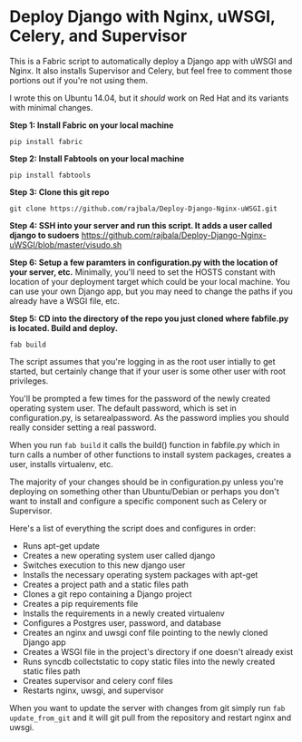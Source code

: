 # Deploy Django with Nginx, uWSGI, Celery, and Supervisor

This is a Fabric script to automatically deploy a Django app with uWSGI and Nginx. It also installs Supervisor and Celery, but feel free to comment those portions out if you're not using them.  

I wrote this on Ubuntu 14.04, but it *should* work on Red Hat and its variants with minimal changes.  

**Step 1:  Install Fabric on your local machine**
```shell
pip install fabric
```

**Step 2:  Install Fabtools on your local machine**
```shell
pip install fabtools
```

**Step 3:  Clone this git repo**
```shell
git clone https://github.com/rajbala/Deploy-Django-Nginx-uWSGI.git
```

**Step 4:  SSH into your server and run this script.  It adds a user called django to sudoers**
https://github.com/rajbala/Deploy-Django-Nginx-uWSGI/blob/master/visudo.sh

**Step 6:  Setup a few paramters in configuration.py with the location of your server, etc.**
Minimally, you'll need to set the HOSTS constant with location of your deployment target which could be your local machine.  You can use your own Django app, but you may need to change the paths if you already have a WSGI file, etc.  

**Step 5:  CD into the directory of the repo you just cloned where fabfile.py is located.  Build and deploy.**
```shell
fab build
```
The script assumes that you're logging in as the root user intially to get started, but certainly change that if your user is some other user with root privileges.

You'll be prompted a few times for the password of the newly created operating system user. The default password, which is set in configuration.py, is setarealpassword.  As the password implies you should really consider setting a real password.  

When you run ```fab build``` it calls the build() function in fabfile.py which in turn calls a number of other functions to install system packages, creates a user, installs virtualenv, etc.

The majority of your changes should be in configuration.py unless you're deploying on something other than Ubuntu/Debian or perhaps you don't want to install and configure a specific component such as Celery or Supervisor.

Here's a list of everything the script does and configures in order:

- Runs apt-get update
- Creates a new operating system user called django
- Switches execution to this new django user
- Installs the necessary operating system packages with apt-get
- Creates a project path and a static files path
- Clones a git repo containing a Django project
- Creates a pip requirements file
- Installs the requirements in a newly created virtualenv
- Configures a Postgres user, password, and database
- Creates an nginx and uwsgi conf file pointing to the newly cloned Django app
- Creates a WSGI file in the project's directory if one doesn't already exist
- Runs syncdb collectstatic to copy static files into the newly created static files path
- Creates supervisor and celery conf files
- Restarts nginx, uwsgi, and supervisor

When you want to update the server with changes from git simply run ```fab update_from_git``` and it will git pull from the repository and restart nginx and uwsgi.
